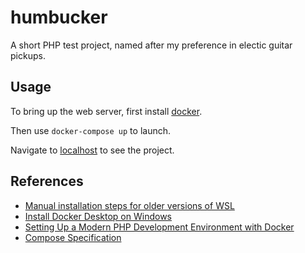 # humbucker
A short PHP test project, named after my preference in electic guitar pickups.

## Usage
To bring up the web server, first install [docker](https://docs.docker.com/desktop/install/windows-install/).

Then use `docker-compose up` to launch.

Navigate to [localhost](http://localhost) to see the project.

## References
* [Manual installation steps for older versions of WSL](https://docs.microsoft.com/en-us/windows/wsl/install-manual)
* [Install Docker Desktop on Windows](https://docs.docker.com/desktop/install/windows-install/)
* [Setting Up a Modern PHP Development Environment with Docker](https://www.sitepoint.com/docker-php-development-environment/)
* [Compose Specification](https://docs.docker.com/compose/compose-file/)